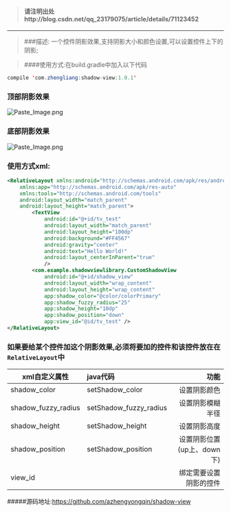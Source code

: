 > #### 请注明出处http://blog.csdn.net/qq_23179075/article/details/71123452
***
>###描述:  一个控件阴影效果,支持阴影大小和颜色设置,可以设置控件上下的阴影;

> ####使用方式:在build.gradle中加入以下代码
```java
compile 'com.zhengliang:shadow-view:1.0.1'
```

### 顶部阴影效果
![Paste_Image.png](http://upload-images.jianshu.io/upload_images/2909848-9d2c92b06184e4ff.png?imageMogr2/auto-orient/strip%7CimageView2/2/w/1240)
### 底部阴影效果

![Paste_Image.png](http://upload-images.jianshu.io/upload_images/2909848-6aedc051ecfccc85.png?imageMogr2/auto-orient/strip%7CimageView2/2/w/1240)

### 使用方式xml:
```xml
<RelativeLayout xmlns:android="http://schemas.android.com/apk/res/android"
    xmlns:app="http://schemas.android.com/apk/res-auto"
    xmlns:tools="http://schemas.android.com/tools"
    android:layout_width="match_parent"
    android:layout_height="match_parent">
        <TextView
            android:id="@+id/tv_test"
            android:layout_width="match_parent"
            android:layout_height="100dp"
            android:background="#FF4567"
            android:gravity="center"
            android:text="Hello World!"
            android:layout_centerInParent="true"
            />
        <com.example.shadowviewlibrary.CustomShadowView
            android:id="@+id/shadow_view"
            android:layout_width="wrap_content"
            android:layout_height="wrap_content"
            app:shadow_color="@color/colorPrimary"
            app:shadow_fuzzy_radius="25"
            app:shadow_height="10dp"
            app:shadow_position="down"
            app:view_id="@id/tv_test" />
</RelativeLayout>
```
### 如果要给某个控件加这个阴影效果,必须将要加的控件和该控件放在在`RelativeLayout`中
| xml自定义属性| java代码| 功能|
| ------------- |:-------------| -----:|
| shadow_color | setShadow_color | 设置阴影颜色 |
| shadow_fuzzy_radius | setShadow_fuzzy_radius| 设置阴影模糊半径 |
| shadow_height | setShadow_height | 设置阴影高度 |
| shadow_position| setShadow_position | 设置阴影位置(up上、down下) |
| view_id | | 绑定需要设置阴影的控件 |
#####源码地址:https://github.com/azhengyongqin/shadow-view
